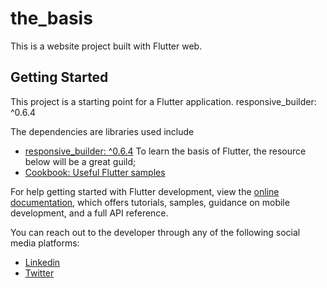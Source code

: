 # the_basis

This is a website project built with Flutter web.

## Getting Started

This project is a starting point for a Flutter application. responsive_builder: ^0.6.4

The dependencies are libraries used include
- [responsive_builder: ^0.6.4](https://pub.dev/packages/responsive_builder)
To learn the basis of Flutter, the resource below will be a great guild;
- [Cookbook: Useful Flutter samples](https://docs.flutter.dev/cookbook)

For help getting started with Flutter development, view the
[online documentation](https://docs.flutter.dev/), which offers tutorials,
samples, guidance on mobile development, and a full API reference.

You can reach out to the developer through any of the following social media platforms:

- [Linkedin](https://www.linkedin.com/in/eme-lekwa-38507571/)
- [Twitter](https://twitter.com/Lekwanism)
